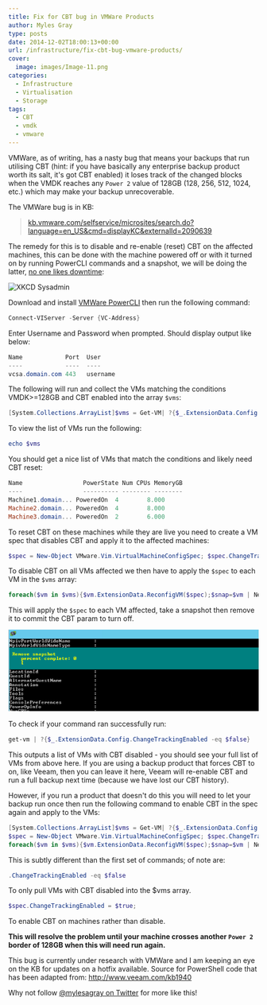 ```yaml
---
title: Fix for CBT bug in VMWare Products
author: Myles Gray
type: posts
date: 2014-12-02T18:00:13+00:00
url: /infrastructure/fix-cbt-bug-vmware-products/
cover:
  image: images/Image-11.png
categories:
  - Infrastructure
  - Virtualisation
  - Storage
tags:
  - CBT
  - vmdk
  - vmware
---
```


VMWare, as of writing, has a nasty bug that means your backups that run utilising CBT (hint: if you have basically any enterprise backup product worth its salt, it's got CBT enabled) it loses track of the changed blocks when the VMDK reaches any `Power 2` value of 128GB (128, 256, 512, 1024, etc.) which may make your backup unrecoverable.

The VMWare bug is in KB:

> [kb.vmware.com/selfservice/microsites/search.do?language=en_US&cmd=displayKC&externalId=2090639][1]

The remedy for this is to disable and re-enable (reset) CBT on the affected machines, this can be done with the machine powered off or with it turned on by running PowerCLI commands and a snapshot, we will be doing the latter, [no one likes downtime][2]:

![XKCD Sysadmin](https://imgs.xkcd.com/comics/devotion_to_duty.png)

Download and install [VMWare PowerCLI][3] then run the following command:

```powershell
Connect-VIServer -Server {VC-Address}
```

Enter Username and Password when prompted. Should display output like below:

```powershell
Name            Port  User
----            ----  ----
vcsa.domain.com 443   username
```

The following will run and collect the VMs matching the conditions VMDK>=128GB and CBT enabled into the array `$vms`:

```powershell
[System.Collections.ArrayList]$vms = Get-VM| ?{$_.ExtensionData.Config.Hardware.Device.CapacityInKB -ge 128000000} | ?{$_.ExtensionData.Config.ChangeTrackingEnabled -eq $true}
```

To view the list of VMs run the following:

```powershell
echo $vms
```

You should get a nice list of VMs that match the conditions and likely need CBT reset:

```powershell
Name                 PowerState Num CPUs MemoryGB
----                 ---------- -------- --------
Machine1.domain... PoweredOn  4        8.000
Machine2.domain... PoweredOn  4        8.000
Machine3.domain... PoweredOn  2        6.000
```

To reset CBT on these machines while they are live you need to create a VM spec that disables CBT and apply it to the affected machines:

```powershell
$spec = New-Object VMware.Vim.VirtualMachineConfigSpec; $spec.ChangeTrackingEnabled = $false;
```

To disable CBT on all VMs affected we then have to apply the `$spec` to each VM in the `$vms` array:

```powershell
foreach($vm in $vms){$vm.ExtensionData.ReconfigVM($spec);$snap=$vm | New-Snapshot -Name 'Disable CBT';$snap | Remove-Snapshot -confirm:$false;}
```

This will apply the `$spec` to each VM affected, take a snapshot then remove it to commit the CBT param to turn off.

![PowerCLI CBT Command][4]

To check if your command ran successfully run:

```powershell
get-vm | ?{$_.ExtensionData.Config.ChangeTrackingEnabled -eq $false}
```

This outputs a list of VMs with CBT disabled - you should see your full list of VMs from above here. If you are using a backup product that forces CBT to on, like Veeam, then you can leave it here, Veeam will re-enable CBT and run a full backup next time (because we have lost our CBT history).

However, if you run a product that doesn't do this you will need to let your backup run once then run the following command to enable CBT in the spec again and apply to the VMs:

```powershell
[System.Collections.ArrayList]$vms = Get-VM| ?{$_.ExtensionData.Config.Hardware.Device.CapacityInKB -ge 128000000} | ?{$_.ExtensionData.Config.ChangeTrackingEnabled -eq $false}
$spec = New-Object VMware.Vim.VirtualMachineConfigSpec; $spec.ChangeTrackingEnabled = $true;
foreach($vm in $vms){$vm.ExtensionData.ReconfigVM($spec);$snap=$vm | New-Snapshot -Name 'Disable CBT';$snap | Remove-Snapshot -confirm:$false;}
```

This is subtly different than the first set of commands; of note are:

```powershell
.ChangeTrackingEnabled -eq $false
```

To only pull VMs with CBT disabled into the $vms array.

```powershell
$spec.ChangeTrackingEnabled = $true;
```

To enable CBT on machines rather than disable.

**This will resolve the problem until your machine crosses another `Power 2` border of 128GB when this will need run again.**

This bug is currently under research with VMWare and I am keeping an eye on the KB for updates on a hotfix available. Source for PowerShell code that has been adapted from: <http://www.veeam.com/kb1940>

Why not follow [@mylesagray on Twitter][5] for more like this!

 [1]: http://kb.vmware.com/selfservice/microsites/search.do?language=en_US&cmd=displayKC&externalId=2090639
 [2]: http://xkcd.com/705/
 [3]: https://my.vmware.com/web/vmware/details?downloadGroup=PCLI58R1&productId=352
 [4]: images/Image-11.png
 [5]: https://twitter.com/mylesagray
